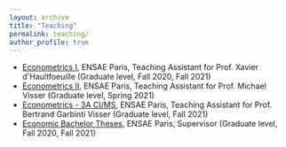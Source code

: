 ```yaml
---
layout: archive
title: "Teaching"
permalink: teaching/
author_profile: true
---
```


<!---## Teaching--->

- [Econometrics I](https://www.ensae.fr/en/courses/econometrics-1/), ENSAE Paris, Teaching Assistant for Prof. Xavier d'Haultfoeuille (Graduate level, Fall 2020, Fall 2021)
- [Econometrics II](https://www.ensae.fr/en/courses/econometrics-2/), ENSAE Paris, Teaching Assistant for Prof. Michael Visser (Graduate level, Spring 2021)
- [Econometrics - 3A CI/MS](https://www.ensae.fr/en/courses/econometrics/), ENSAE Paris, Teaching Assistant for Prof. Bertrand Garbinti Visser (Graduate level, Fall 2021)
- [Economic Bachelor Theses](https://www.ensae.fr/en/courses/economics-paper/), ENSAE Paris, Supervisor (Graduate level, Fall 2020, Fall 2021)

